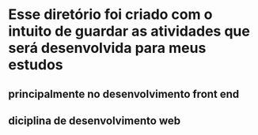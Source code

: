 # Esse diretório foi criado com o intuito de guardar as atividades que será desenvolvida para meus estudos #

## principalmente no desenvolvimento front end ##
## diciplina de desenvolvimento web ##